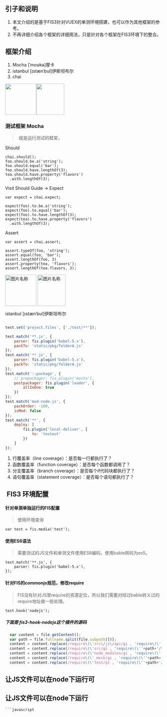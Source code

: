 ## 引子和说明
1. 本文介绍的是基于FIS3针对VUEX的单测环境搭建，也可以作为其他框架的参考。
2. 不再详细介绍各个框架的详细用法，只是针对各个框架在FIS3环境下的整合。


## 框架介绍
1. Mocha [ˈmoʊkə]摩卡
2. istanbul [ɪstænˈbul]伊斯坦布尔
3. chai 


<img src="http://cldup.com/xFVFxOioAU.svg" width = "100" height = "100" style="float:left"/>
<img src="https://camo.githubusercontent.com/431283cc1643d02167aac31067137897507c60fc/687474703a2f2f636861696a732e636f6d2f696d672f636861692d6c6f676f2e706e67" width = "90" height = "100" />

### 测试框架 Mocha
>  就是运行测试的框架，


Should
```
chai.should();
foo.should.be.a('string');
foo.should.equal('bar');
foo.should.have.lengthOf(3);
tea.should.have.property('flavors')
  .with.lengthOf(3);
```
                
Visit Should Guide →
Expect
```
var expect = chai.expect;

expect(foo).to.be.a('string');
expect(foo).to.equal('bar');
expect(foo).to.have.lengthOf(3);
expect(tea).to.have.property('flavors')
  .with.lengthOf(3);
```              

Assert
```
var assert = chai.assert;

assert.typeOf(foo, 'string');
assert.equal(foo, 'bar');
assert.lengthOf(foo, 3)
assert.property(tea, 'flavors');
assert.lengthOf(tea.flavors, 3);
```
<img src="http://cldup.com/xFVFxOioAU.svg" width = "100" height = "100" alt="图片名称" align=center />
<img src="https://camo.githubusercontent.com/431283cc1643d02167aac31067137897507c60fc/687474703a2f2f636861696a732e636f6d2f696d672f636861692d6c6f676f2e706e67" width = "90" height = "100" alt="图片名称" align=center />

istanbul [ɪstænˈbul]伊斯坦布尔

```javascript

test.set('project.files', ['./test/**']);

test.match('**.js', {
    parser: fis.plugin('babel-5.x'),
    packTo: 'static/pkg/folderA.js'
});
test.match('**.js', {
    parser: fis.plugin('babel-5.x'),
    packTo: 'static/pkg/folderA.js'
});
test.match('::package', {
    // prepackager: fis.plugin('mocha'),
    postpackager: fis.plugin('loader', {
        allInOne: true
    })
});
test.match('mod-node.js', {
    packOrder: -100,
    isMod: false
});
test.match('**', {
    deploy: [
        fis.plugin('local-deliver', {
            to: 'testout'
        })
    ]
});
```
1. 行覆盖率（line coverage）：是否每一行都执行了？
2. 函数覆盖率（function coverage）：是否每个函数都调用了？
3. 分支覆盖率（branch coverage）：是否每个if代码块都执行了？
4. 语句覆盖率（statement coverage）：是否每个语句都执行了？


##  FIS3 环境配置
#### 针对单测单独运行的FIS配置
> 使用环境查询
```
var test = fis.media('test');
```

#### 使用ES6语法
> 需要测试的JS文件和单测文件使用ES6编码，使用bable转码为es5。
```
test.match('**.js', {
    parser: fis.plugin('babel-5.x'),
});
```

#### 针对FIS的commonjs规范，修改require
> FIS没有针对JS里require的资源定位，所以我们需要对经过bable转义过的require地址做一些处理。

```
test.hook('nodejs');
```
##### 下面是 fis3-hook-nodejs这个插件的源码
``` javascript
  var content = file.getContent();
  var path = file.fullname.split(file.subpath)[0];
  content = content.replace(/require\(\'src\/js\/api/gi , 'require\(\''+path+'/testout/test/unit/_tools/api');
  content = content.replace(/require\(\'src/gi , 'require\(\''+path+'/testout/src');
  content = content.replace(/require\(\'node_modules/gi , 'require\(\''+path+'/node_modules')
  content = content.replace(/require\(\'_mock/gi , 'require\(\''+path+'/_mock')
  content = content.replace(/require\(\'test/gi , 'require\(\''+path+'/testout/test')
```

## 让JS文件可以在node下运行可
## 让JS文件可以在node下运行
```javascript运行
```javascript
